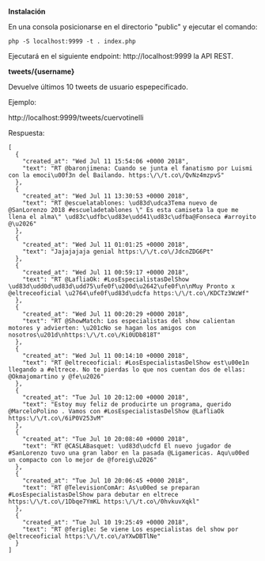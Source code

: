**Instalación**

En una consola posicionarse en el directorio "public" y ejecutar el comando:

	php -S localhost:9999 -t . index.php

Ejecutará en el siguiente endpoint: http://localhost:9999 la API REST.


**tweets/{username}**

Devuelve últimos 10 tweets de usuario espepecificado.

Ejemplo:

http://localhost:9999/tweets/cuervotinelli



Respuesta:

	[
	  {
	    "created_at": "Wed Jul 11 15:54:06 +0000 2018",
	    "text": "RT @baronjimena: Cuando se junta el fanatismo por Luismi con la emoci\u00f3n del Bailando. https:\/\/t.co\/QvNz4mzpvS"
	  },
	  {
	    "created_at": "Wed Jul 11 13:30:53 +0000 2018",
	    "text": "RT @escuelatablones: \ud83d\udca3Tema nuevo de @SanLorenzo 2018 #escueladetablones \" Es esta camiseta la que me llena el alma\" \ud83c\udfbc\ud83e\udd41\ud83c\udfba@Fonseca #arroyito @\u2026"
	  },
	  {
	    "created_at": "Wed Jul 11 01:01:25 +0000 2018",
	    "text": "Jajajajaja genial https:\/\/t.co\/JdcnZDG6Pt"
	  },
	  {
	    "created_at": "Wed Jul 11 00:59:17 +0000 2018",
	    "text": "RT @LafliaOk: #LosEspecialistasDelShow  \ud83d\udd0d\ud83d\udd75\ufe0f\u200d\u2642\ufe0f\n\nMuy Pronto x @eltreceoficial \u2764\ufe0f\ud83d\udcfa https:\/\/t.co\/KDCTz3WzWf"
	  },
	  {
	    "created_at": "Wed Jul 11 00:20:29 +0000 2018",
	    "text": "RT @ShowMatch: Los especialistas del show calientan motores y advierten: \u201cNo se hagan los amigos con nosotros\u201d\nhttps:\/\/t.co\/Ki0UDb818T"
	  },
	  {
	    "created_at": "Wed Jul 11 00:14:10 +0000 2018",
	    "text": "RT @eltreceoficial: #LosEspecialistasDelShow est\u00e1n llegando a #eltrece. No te pierdas lo que nos cuentan dos de ellas: @Okmajomartino y @fe\u2026"
	  },
	  {
	    "created_at": "Tue Jul 10 20:12:00 +0000 2018",
	    "text": "Estoy muy feliz de producirte un programa, querido @MarceloPolino . Vamos con #LosEspecialistasDelShow @LafliaOk https:\/\/t.co\/6iP0V253vM"
	  },
	  {
	    "created_at": "Tue Jul 10 20:08:40 +0000 2018",
	    "text": "RT @CASLABasquet: \ud83d\udcfd El nuevo jugador de #SanLorenzo tuvo una gran labor en la pasada @Ligamericas. Aqu\u00ed un compacto con lo mejor de @foreig\u2026"
	  },
	  {
	    "created_at": "Tue Jul 10 20:06:45 +0000 2018",
	    "text": "RT @TelevisionComAr: As\u00ed se preparan #LosEspecialistasDelShow para debutar en eltrece https:\/\/t.co\/1Dbqe7YmKL https:\/\/t.co\/0hvkuvXqkl"
	  },
	  {
	    "created_at": "Tue Jul 10 19:25:49 +0000 2018",
	    "text": "RT @ferigle: Se viene Los especialistas del show por @eltreceoficial https:\/\/t.co\/aYXwDBTlNe"
	  }
	]


